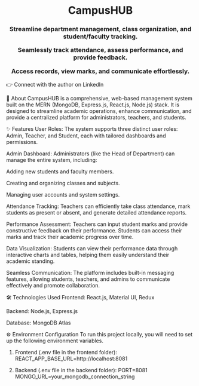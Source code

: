<h1 align="center">
CampusHUB
</h1>

<h3 align="center">
Streamline department management, class organization, and student/faculty tracking.




Seamlessly track attendance, assess performance, and provide feedback. 




Access records, view marks, and communicate effortlessly.
</h3>




👉 Connect with the author on LinkedIn

📖 About
CampusHUB is a comprehensive, web-based management system built on the MERN (MongoDB, Express.js, React.js, Node.js) stack. It is designed to streamline academic operations, enhance communication, and provide a centralized platform for administrators, teachers, and students.

✨ Features
User Roles: The system supports three distinct user roles: Admin, Teacher, and Student, each with tailored dashboards and permissions.

Admin Dashboard: Administrators (like the Head of Department) can manage the entire system, including:

Adding new students and faculty members.

Creating and organizing classes and subjects.

Managing user accounts and system settings.

Attendance Tracking: Teachers can efficiently take class attendance, mark students as present or absent, and generate detailed attendance reports.

Performance Assessment: Teachers can input student marks and provide constructive feedback on their performance. Students can access their marks and track their academic progress over time.

Data Visualization: Students can view their performance data through interactive charts and tables, helping them easily understand their academic standing.

Seamless Communication: The platform includes built-in messaging features, allowing students, teachers, and admins to communicate effectively and promote collaboration.

🛠️ Technologies Used
Frontend: React.js, Material UI, Redux

Backend: Node.js, Express.js

Database: MongoDB Atlas

⚙️ Environment Configuration
To run this project locally, you will need to set up the following environment variables.

1. Frontend (.env file in the frontend folder):
REACT_APP_BASE_URL=http://localhost:8081

2. Backend (.env file in the backend folder):
PORT=8081
MONGO_URL=your_mongodb_connection_string


